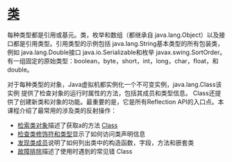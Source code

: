 #   [类](https://docs.oracle.com/javase/tutorial/reflect/class/index.html)

每种类型都是引用或基元。类，枚举和数组（都继承自 java.lang.Object）以及接口都是引用类型。引用类型的示例包括 java.lang.String基本类型的所有包装类，例如 java.lang.Double接口 java.io.Serializable和枚举 javax.swing.SortOrder。有一组固定的原始类型：boolean，byte，short，int，long，char，float，和double。

对于每种类型的对象，Java虚拟机都实例化一个不可变实例，java.lang.Class该实例 提供了检查对象的运行时属性的方法，包括其成员和类型信息。 Class还提供了创建新类和对象的功能。最重要的是，它是所有Reflection API的入口点。本课程介绍了最常用的涉及类的反射操作：

-   [检索类对象](classNew.md)描述了获取a的方法 [Class](https://docs.oracle.com/javase/8/docs/api/java/lang/Class.html)
-   [检查类修饰符和类型](classModifiers.md)显示了如何访问类声明信息
-   [发现类成员](classMembers.md)说明了如何列出类中的构造函数，字段，方法和嵌套类
-   [故障排除](classTrouble.md)描述了使用时遇到的常见错 Class